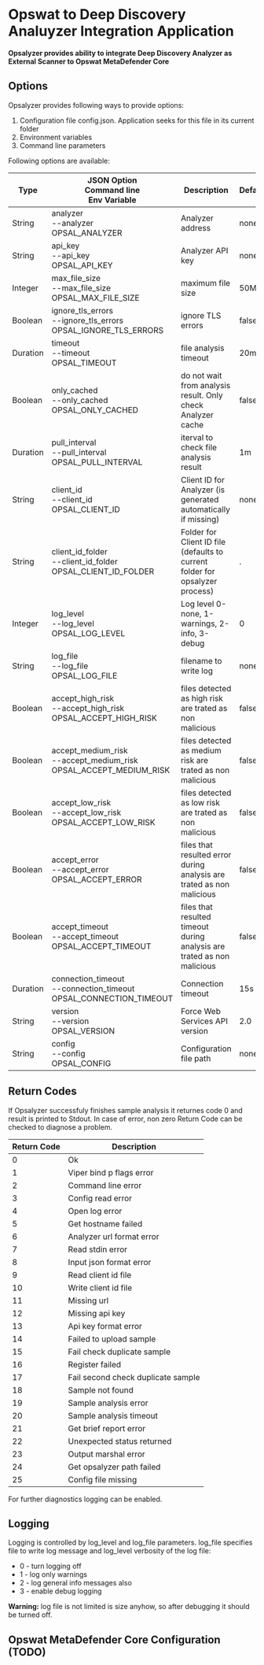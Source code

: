 
# Opswat to Deep Discovery Analuyzer Integration Application

**Opsalyzer provides ability to integrate Deep Discovery Analyzer as External Scanner to Opswat MetaDefender Core**

## Options

Opsalyzer provides following ways to provide options:
1. Configuration file config.json. Application seeks for this file in its current folder
2. Environment variables
3. Command line parameters

Following options are available:

| Type | JSON Option<br/>Command line<br/>Env Variable | Description | Default |
| ---- | --------------------------------------------- | ----------- | ------- |
|String|analyzer<br/>--analyzer<br/>OPSAL_ANALYZER|Analyzer address|none|
|String|api_key<br/>--api_key<br/>OPSAL_API_KEY|Analyzer API key|none|
|Integer|max_file_size<br/>--max_file_size<br/>OPSAL_MAX_FILE_SIZE|maximum file size|50MB|
|Boolean|ignore_tls_errors<br/>--ignore_tls_errors<br/>OPSAL_IGNORE_TLS_ERRORS|ignore TLS errors|false|
|Duration|timeout<br/>--timeout<br/>OPSAL_TIMEOUT|file analysis timeout|20m|
|Boolean|only_cached<br/>--only_cached<br/>OPSAL_ONLY_CACHED|do not wait from analysis result. Only check Analyzer cache|false|
|Duration|pull_interval<br/>--pull_interval<br/>OPSAL_PULL_INTERVAL|iterval to check file analysis result|1m|
|String|client_id<br/>--client_id<br/>OPSAL_CLIENT_ID|Client ID for Analyzer (is generated automatically if missing)|none|
|String|client_id_folder<br/>--client_id_folder<br/>OPSAL_CLIENT_ID_FOLDER|Folder for Client ID file (defaults to current folder for opsalyzer process)|.|
|Integer|log_level<br/>--log_level<br/>OPSAL_LOG_LEVEL|Log level 0-none, 1-warnings, 2-info, 3-debug|0|
|String|log_file<br/>--log_file<br/>OPSAL_LOG_FILE|filename to write log|none|
|Boolean|accept_high_risk<br/>--accept_high_risk<br/>OPSAL_ACCEPT_HIGH_RISK|files detected as high risk are trated as non malicious|false|
|Boolean|accept_medium_risk<br/>--accept_medium_risk<br/>OPSAL_ACCEPT_MEDIUM_RISK|files detected as medium risk are trated as non malicious|false|
|Boolean|accept_low_risk<br/>--accept_low_risk<br/>OPSAL_ACCEPT_LOW_RISK|files detected as low risk are trated as non malicious|false|
|Boolean|accept_error<br/>--accept_error<br/>OPSAL_ACCEPT_ERROR|files that resulted error during analysis are trated as non malicious|false|
|Boolean|accept_timeout<br/>--accept_timeout<br/>OPSAL_ACCEPT_TIMEOUT|files that resulted timeout during analysis are trated as non malicious|false|
|Duration|connection_timeout<br/>--connection_timeout<br/>OPSAL_CONNECTION_TIMEOUT|Connection timeout|15s|
|String|version<br/>--version<br/>OPSAL_VERSION|Force Web Services API version|2.0|
|String|config<br/>--config<br/>OPSAL_CONFIG|Configuration file path|none|


## Return Codes

If Opsalyzer successfuly finishes sample analysis it returnes code 0 and result is printed to Stdout. In case of
error, non zero Return Code can be checked to diagnose a problem.

| Return Code | Description |
| ----------- | ----------- |
|0|Ok|
|1|Viper bind p flags error|
|2|Command line error|
|3|Config read error|
|4|Open log error|
|5|Get hostname failed|
|6|Analyzer url format error|
|7|Read stdin error|
|8|Input json format error|
|9|Read client id file|
|10|Write client id file|
|11|Missing url|
|12|Missing api key|
|13|Api key format error|
|14|Failed to upload sample|
|15|Fail check duplicate sample|
|16|Register failed|
|17|Fail second check duplicate sample|
|18|Sample not found|
|19|Sample analysis error|
|20|Sample analysis timeout|
|21|Get brief report error|
|22|Unexpected status returned|
|23|Output marshal error|
|24|Get opsalyzer path failed|
|25|Config file missing|


For further diagnostics logging can be enabled.

## Logging

Logging is controlled by log_level and log_file parameters.
log_file specifies file to write log message and log_level verbosity of the log file:

- 0 - turn logging off
- 1 - log only warnings
- 2 - log general info messages also
- 3 - enable debug logging

**Warning:** log file is not limited is size anyhow, so after debugging it should be turned off.

## Opswat MetaDefender Core Configuration (TODO)
